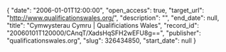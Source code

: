 {
  "date": "2006-01-01T12:00:00", 
  "open_access": true, 
  "target_url": "http://www.qualificationswales.org/", 
  "description": "", 
  "end_date": null, 
  "title": "Cymwysterau Cymru | Qualificiations Wales", 
  "record_id": "20060101T120000/CAnqT/XadsHqSFH2wEFU8g==", 
  "publisher": "qualificationswales.org", 
  "slug": 326434850, 
  "start_date": null
}

